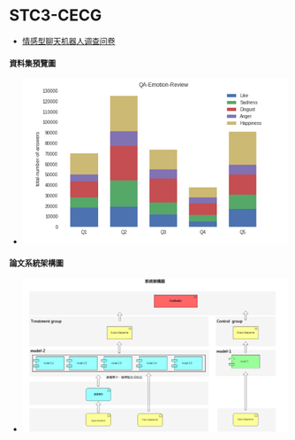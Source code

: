 # STC3-CECG

* [情感型聊天机器人调查问卷](https://docs.google.com/forms/d/e/1FAIpQLSc1oNbpzHLD4xNwdjNIHjc63ZCseXR9jTyYFLQfcycAfscXiA/viewform?usp=sf_link)

#### 資料集預覽圖
* ![image](https://github.com/a362758199/STC3-CECG/blob/master/charts/%E8%B5%84%E6%96%99%E9%9B%86%E9%A2%84%E8%A7%88.PNG)

#### 論文系統架構圖
* ![image](https://github.com/a362758199/STC3-CECG/blob/master/charts/%E4%B8%AD%E4%B8%80%E8%AB%96%E6%96%87%E7%B3%BB%E7%B5%B1%E6%9E%B6%E6%A7%8B%E5%9C%96.png)

